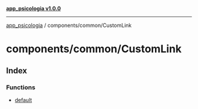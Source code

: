 [**app_psicologia v1.0.0**](../../../README.md)

***

[app_psicologia](../../../modules.md) / components/common/CustomLink

# components/common/CustomLink

## Index

### Functions

- [default](functions/default.md)
